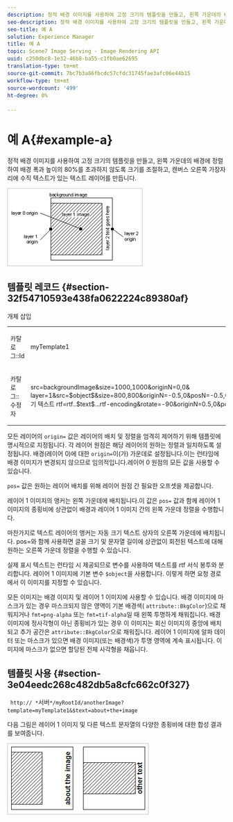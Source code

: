 ```yaml
---
description: 정적 배경 이미지를 사용하여 고정 크기의 템플릿을 만들고, 왼쪽 가운데의 배경에 정렬하여 배경 폭과 높이의 80%를 초과하지 않도록 크기를 조절하고, 캔버스 오른쪽 가장자리에 수직 텍스트가 있는 텍스트 레이어를 만듭니다.
seo-description: 정적 배경 이미지를 사용하여 고정 크기의 템플릿을 만들고, 왼쪽 가운데의 배경에 정렬하여 배경 폭과 높이의 80%를 초과하지 않도록 크기를 조절하고, 캔버스 오른쪽 가장자리에 수직 텍스트가 있는 텍스트 레이어를 만듭니다.
seo-title: 예 A
solution: Experience Manager
title: 예 A
topic: Scene7 Image Serving - Image Rendering API
uuid: c250dbc8-1e32-46b8-ba55-c1fb0ae62695
translation-type: tm+mt
source-git-commit: 7bc7b3a86fbcdc57cfdc31745fae3afc06e44b15
workflow-type: tm+mt
source-wordcount: '499'
ht-degree: 0%

---
```



# 예 A{#example-a}

정적 배경 이미지를 사용하여 고정 크기의 템플릿을 만들고, 왼쪽 가운데의 배경에 정렬하여 배경 폭과 높이의 80%를 초과하지 않도록 크기를 조절하고, 캔버스 오른쪽 가장자리에 수직 텍스트가 있는 텍스트 레이어를 만듭니다.

![](assets/examplea.png)

## 템플릿 레코드 {#section-32f54710593e438fa0622224c89380af}

개체 삽입

<table id="simpletable_97ECA49445634F59B3F1D100412EFC70"> 
 <tr class="strow"> 
  <td class="stentry"> <p> <span class="codeph"> 카탈로그::Id  </span> </p> </td> 
  <td class="stentry"> <p> <span class="codeph"> myTemplate1  </span> </p> </td> 
 </tr> 
 <tr class="strow"> 
  <td class="stentry"> <p> <span class="codeph"> 카탈로그::수정자  </span> </p> </td> 
  <td class="stentry"> <p> <span class="codeph"> src=backgroundImage&amp;size=1000,1000&amp;originN=0,0&amp; layer=1&amp;src=$object$&amp;size=800,800&amp;originN=-0.5,0&amp;posN=-0.5,0&amp;layer=2+text+여기 텍스트 rtf=rtf..$text$...rtf-encoding&amp;rotate=-90&amp;originN=0.5,0&amp;posN=0.5,0  </span> </p> </td> 
 </tr> 
</table>

모든 레이어의 `origin=` 값은 레이어의 배치 및 정렬을 엄격히 제어하기 위해 템플릿에 명시적으로 지정됩니다. 각 레이어 원점은 해당 레이어의 원하는 정렬과 일치하도록 설정됩니다. 배경(레이어 0)에 대한 `origin=`이(가) 가운데로 설정됩니다.이는 런타임에 배경 이미지가 변경되지 않으므로 임의적입니다.레이어 0 원점의 모든 값을 사용할 수 있습니다.

`pos=` 값은 원하는 레이어 배치를 위해 레이어 원점 간 필요한 오프셋을 제공합니다.

레이어 1 이미지의 앵커는 왼쪽 가운데에 배치됩니다.이 값은 `pos=` 값과 함께 레이어 1 이미지의 종횡비에 상관없이 배경과 레이어 1 이미지 간의 왼쪽 가운데 정렬을 수행합니다.

마찬가지로 텍스트 레이어의 앵커는 자동 크기 텍스트 상자의 오른쪽 가운데에 배치됩니다. pos=와 함께 사용하면 글꼴 크기 및 문자열 길이에 상관없이 회전된 텍스트에 대해 원하는 오른쪽 가운데 정렬을 수행할 수 있습니다.

실제 표시 텍스트는 런타임 시 제공되므로 변수를 사용하여 텍스트를 rtf 서식 봉투와 분리합니다. 레이어 1 이미지에 기본 변수 `$object`을 사용합니다. 이렇게 하면 요청 경로에서 이 이미지를 지정할 수 있습니다.

모든 이미지는 배경 이미지 및 레이어 1 이미지에 사용할 수 있습니다. 배경 이미지에 마스크가 있는 경우 마스크되지 않은 영역이 기본 배경색( `attribute::BkgColor`)으로 채워지거나 `fmt=png-alpha` 또는 `fmt=tif-alpha`일 때 왼쪽 투명하게 채워집니다. 배경 이미지에 정사각형이 아닌 종횡비가 있는 경우 이 이미지는 회신 이미지의 중앙에 배치되고 추가 공간은 `attribute::BkgColor`으로 채워집니다. 레이어 1 이미지에 알파 데이터 또는 마스크가 있으면 배경 이미지(또는 배경색)가 투명 영역에 계속 표시됩니다. 이미지에 마스크가 없으면 할당된 전체 사각형을 채웁니다.

## 템플릿 사용 {#section-3e04eedc268c482db5a8cfc662c0f327}

` http:// *`서버`*/myRootId/anotherImage?template=myTemplate1&$text=about+the+image`

다음 그림은 레이어 1 이미지 및 다른 텍스트 문자열의 다양한 종횡비에 대한 합성 결과를 보여줍니다.

![](assets/exampleausing.png)

